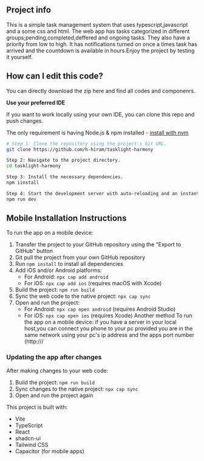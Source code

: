 

## Project info
This is a simple task management system that uses typescript,javascript and a some css and html. The web app has tasks categorized in different groups;pending,completed,deffered and ongoing tasks. They also have a priority from low to high. It has notifications turned on once a times task has arrived and the countdown is available in hours.Enjoy the project by testing it yourself.

## How can I edit this code?
You can directly download the zip here and find all codes and componenrs.

**Use your preferred IDE**

If you want to work locally using your own IDE, you can clone this repo and push changes.

The only requirement is having Node.js & npm installed - [install with nvm](https://github.com/nvm-sh/nvm#installing-and-updating)

```sh
# Step 1: Clone the repository using the project's Git URL.
git clone https://github.com/h-hiram/tasklight-harmony

Step 2: Navigate to the project directory.
cd tasklight-harmony

Step 3: Install the necessary dependencies.
npm iinstall

Step 4: Start the development server with auto-reloading and an instant preview.
npm run dev
```

## Mobile Installation Instructions

To run the app on a mobile device:

1. Transfer the project to your GitHub repository using the "Export to GitHub" button
2. Git pull the project from your own GitHub repository
3. Run `npm install` to install all dependencies
4. Add iOS and/or Android platforms:
   - For Android: `npx cap add android`
   - For iOS: `npx cap add ios` (requires macOS with Xcode)
5. Build the project: `npm run build`
6. Sync the web code to the native project: `npx cap sync`
7. Open and run the project:
   - For Android: `npx cap open android` (requires Android Studio)
   - For iOS: `npx cap open ios` (requires Xcode)
Another method To run the app on a mobile device:
if you have a server in your local host,you can connect you phone to your pc provided you are in the same network using your pc's ip address and the apps port number (http://<YOUR PC IP>/<PORTNUMBER>
### Updating the app after changes

After making changes to your web code:

1. Build the project: `npm run build`
2. Sync changes to the native project: `npx cap sync`
3. Open and run the project again

This project is built with:

- Vite
- TypeScript
- React
- shadcn-ui
- Tailwind CSS
- Capacitor (for mobile apps)

